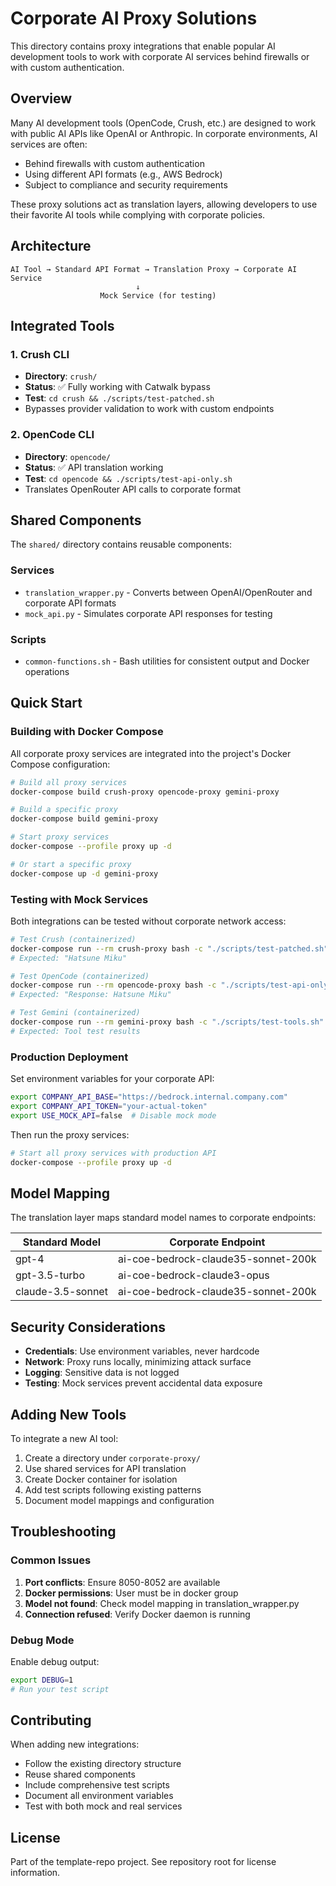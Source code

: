 # Corporate AI Proxy Solutions

This directory contains proxy integrations that enable popular AI development tools to work with corporate AI services behind firewalls or with custom authentication.

## Overview

Many AI development tools (OpenCode, Crush, etc.) are designed to work with public AI APIs like OpenAI or Anthropic. In corporate environments, AI services are often:
- Behind firewalls with custom authentication
- Using different API formats (e.g., AWS Bedrock)
- Subject to compliance and security requirements

These proxy solutions act as translation layers, allowing developers to use their favorite AI tools while complying with corporate policies.

## Architecture

```
AI Tool → Standard API Format → Translation Proxy → Corporate AI Service
                            ↓
                    Mock Service (for testing)
```

## Integrated Tools

### 1. Crush CLI
- **Directory**: `crush/`
- **Status**: ✅ Fully working with Catwalk bypass
- **Test**: `cd crush && ./scripts/test-patched.sh`
- Bypasses provider validation to work with custom endpoints

### 2. OpenCode CLI
- **Directory**: `opencode/`
- **Status**: ✅ API translation working
- **Test**: `cd opencode && ./scripts/test-api-only.sh`
- Translates OpenRouter API calls to corporate format

## Shared Components

The `shared/` directory contains reusable components:

### Services
- `translation_wrapper.py` - Converts between OpenAI/OpenRouter and corporate API formats
- `mock_api.py` - Simulates corporate API responses for testing

### Scripts
- `common-functions.sh` - Bash utilities for consistent output and Docker operations

## Quick Start

### Building with Docker Compose

All corporate proxy services are integrated into the project's Docker Compose configuration:

```bash
# Build all proxy services
docker-compose build crush-proxy opencode-proxy gemini-proxy

# Build a specific proxy
docker-compose build gemini-proxy

# Start proxy services
docker-compose --profile proxy up -d

# Or start a specific proxy
docker-compose up -d gemini-proxy
```

### Testing with Mock Services

Both integrations can be tested without corporate network access:

```bash
# Test Crush (containerized)
docker-compose run --rm crush-proxy bash -c "./scripts/test-patched.sh"
# Expected: "Hatsune Miku"

# Test OpenCode (containerized)
docker-compose run --rm opencode-proxy bash -c "./scripts/test-api-only.sh"
# Expected: "Response: Hatsune Miku"

# Test Gemini (containerized)
docker-compose run --rm gemini-proxy bash -c "./scripts/test-tools.sh"
# Expected: Tool test results
```

### Production Deployment

Set environment variables for your corporate API:

```bash
export COMPANY_API_BASE="https://bedrock.internal.company.com"
export COMPANY_API_TOKEN="your-actual-token"
export USE_MOCK_API=false  # Disable mock mode
```

Then run the proxy services:

```bash
# Start all proxy services with production API
docker-compose --profile proxy up -d
```

## Model Mapping

The translation layer maps standard model names to corporate endpoints:

| Standard Model | Corporate Endpoint |
|----------------|-------------------|
| gpt-4 | ai-coe-bedrock-claude35-sonnet-200k |
| gpt-3.5-turbo | ai-coe-bedrock-claude3-opus |
| claude-3.5-sonnet | ai-coe-bedrock-claude35-sonnet-200k |

## Security Considerations

- **Credentials**: Use environment variables, never hardcode
- **Network**: Proxy runs locally, minimizing attack surface
- **Logging**: Sensitive data is not logged
- **Testing**: Mock services prevent accidental data exposure

## Adding New Tools

To integrate a new AI tool:

1. Create a directory under `corporate-proxy/`
2. Use shared services for API translation
3. Create Docker container for isolation
4. Add test scripts following existing patterns
5. Document model mappings and configuration

## Troubleshooting

### Common Issues

1. **Port conflicts**: Ensure 8050-8052 are available
2. **Docker permissions**: User must be in docker group
3. **Model not found**: Check model mapping in translation_wrapper.py
4. **Connection refused**: Verify Docker daemon is running

### Debug Mode

Enable debug output:
```bash
export DEBUG=1
# Run your test script
```

## Contributing

When adding new integrations:
- Follow the existing directory structure
- Reuse shared components
- Include comprehensive test scripts
- Document all environment variables
- Test with both mock and real services

## License

Part of the template-repo project. See repository root for license information.
